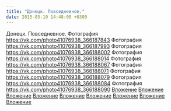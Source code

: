 ```yaml
---
title: "Донецк. Повседневное."
date: 2015-05-10 14:48:00 +0300
---
```


Донецк. Повседневное.
Фотография
<a class="vk-attach" href="https://vk.com/photo41076938_366187843">https://vk.com/photo41076938_366187843</a>
Фотография
<a class="vk-attach" href="https://vk.com/photo41076938_366187993">https://vk.com/photo41076938_366187993</a>
Фотография
<a class="vk-attach" href="https://vk.com/photo41076938_366188002">https://vk.com/photo41076938_366188002</a>
Фотография
<a class="vk-attach" href="https://vk.com/photo41076938_366188014">https://vk.com/photo41076938_366188014</a>
Фотография
<a class="vk-attach" href="https://vk.com/photo41076938_366188067">https://vk.com/photo41076938_366188067</a>
Фотография
<a class="vk-attach" href="https://vk.com/photo41076938_366188071">https://vk.com/photo41076938_366188071</a>
Фотография
<a class="vk-attach" href="https://vk.com/photo41076938_366188079">https://vk.com/photo41076938_366188079</a>
Фотография
<a class="vk-attach" href="https://vk.com/photo41076938_366188084">https://vk.com/photo41076938_366188084</a>
Фотография
<a class="vk-attach" href="https://vk.com/photo41076938_366188090">https://vk.com/photo41076938_366188090</a>
<a class="vk-attach" href="https://vk.com/photo41076938_366187843">Вложение</a>
<a class="vk-attach" href="https://vk.com/photo41076938_366187993">Вложение</a>
<a class="vk-attach" href="https://vk.com/photo41076938_366188002">Вложение</a>
<a class="vk-attach" href="https://vk.com/photo41076938_366188014">Вложение</a>
<a class="vk-attach" href="https://vk.com/photo41076938_366188067">Вложение</a>
<a class="vk-attach" href="https://vk.com/photo41076938_366188071">Вложение</a>
<a class="vk-attach" href="https://vk.com/photo41076938_366188079">Вложение</a>
<a class="vk-attach" href="https://vk.com/photo41076938_366188084">Вложение</a>
<a class="vk-attach" href="https://vk.com/photo41076938_366188090">Вложение</a>
